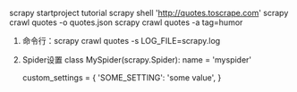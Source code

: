 scrapy startproject tutorial
scrapy shell 'http://quotes.toscrape.com'
scrapy crawl quotes -o quotes.json
scrapy crawl quotes -a tag=humor

1. 命令行：scrapy crawl quotes -s LOG_FILE=scrapy.log

2. Spider设置
class MySpider(scrapy.Spider):
    name = 'myspider'

    custom_settings = {
        'SOME_SETTING': 'some value',
    }